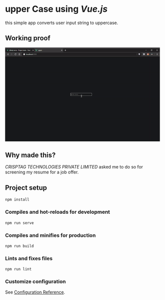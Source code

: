 # upper Case using *Vue.js*
this simple app converts user input string to uppercase.

## Working proof
<img src="working project.gif" alt="working project proof"/>

## Why made this?
*CRISPTAG TECHNOLOGIES PRIVATE LIMITED*  asked me to do so for screening my resume for a job offer.

## Project setup
```
npm install
```

### Compiles and hot-reloads for development
```
npm run serve
```

### Compiles and minifies for production
```
npm run build
```

### Lints and fixes files
```
npm run lint
```

### Customize configuration
See [Configuration Reference](https://cli.vuejs.org/config/).
